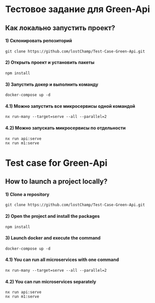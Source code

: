 # Тестовое задание для Green-Api

## Как локально запустить проект?

#### 1) Склонировать репозиторий

```
git clone https://github.com/lostChamp/Test-Case-Green-Api.git
```

#### 2) Открыть проект и установить пакеты

```
npm install
```

#### 3) Запустить докер и выполнить команду

```
docker-compose up -d
```

#### 4.1) Можно запустить все микросервисы одной командой

```
nx run-many --target=serve --all --parallel=2
```

#### 4.2) Можно запускать микросервисы по отдельности

```
nx run api:serve
nx run m1:serve
```
# Test case for Green-Api

## How to launch a project locally?

#### 1) Clone a repository

```
git clone https://github.com/lostChamp/Test-Case-Green-Api.git
```

#### 2) Open the project and install the packages

```
npm install
```

#### 3) Launch docker and execute the command

```
docker-compose up -d
```

#### 4.1) You can run all microservices with one command

```
nx run-many --target=serve --all --parallel=2
```

#### 4.2) You can run microservices separately

```
nx run api:serve
nx run m1:serve
```